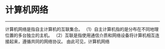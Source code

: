 # 计算机网络
---
  计算机网络是指自主计算机的互联集合。
  （1）自主计算机指的是分布在不同地理位置的多台独立的主机。
  （2）互联是指使用通信介质和网络设备将计算机相互连接起来，遵循共同的网络协议。
    由此可见，计算机网络
<!--stackedit_data:
eyJoaXN0b3J5IjpbLTU2Nzg2MjQyLC0xNjY2NTc5NTg5XX0=
-->